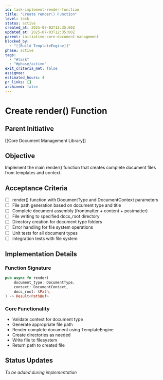 ```yaml
---
id: task-implement-render-function
title: "Create render() Function"
level: task
status: active
created_at: 2025-07-03T12:35:00Z
updated_at: 2025-07-03T12:35:00Z
parent: initiative-core-document-management
blocked_by: 
  - "[[Build TemplateEngine]]"
phase: active
tags:
  - "#task"
  - "#phase/active"
exit_criteria_met: false
assignee: 
estimated_hours: 4
pr_links: []
archived: false
---
```


# Create render() Function

## Parent Initiative

[[Core Document Management Library]]

## Objective

Implement the main render() function that creates complete document files from templates and context.

## Acceptance Criteria

- [ ] render() function with DocumentType and DocumentContext parameters
- [ ] File path generation based on document type and title
- [ ] Complete document assembly (frontmatter + content + postmatter)
- [ ] File writing to specified docs_root directory
- [ ] Directory creation for document type folders
- [ ] Error handling for file system operations
- [ ] Unit tests for all document types
- [ ] Integration tests with file system

## Implementation Details

### Function Signature

```rust
pub async fn render(
    document_type: DocumentType,
    context: DocumentContext,
    docs_root: &Path,
) -> Result<PathBuf>
```

### Core Functionality

- Validate context for document type
- Generate appropriate file path
- Render complete document using TemplateEngine
- Create directories as needed
- Write file to filesystem
- Return path to created file

## Status Updates

*To be added during implementation*